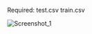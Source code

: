 Required:
test.csv
train.csv

![Screenshot_1](https://github.com/Umerranjum/AI/assets/132837050/46710770-7426-452b-9653-000de59a1d96)
